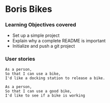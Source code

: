 # Boris Bikes

### Learning Objectives covered
- Set up a simple project
- Explain why a complete README is important
- Initialize and push a git project

### User stories
```
As a person,
So that I can use a bike,
I'd like a docking station to release a bike.

As a person,
So that I can use a good bike,
I'd like to see if a bike is working
```
